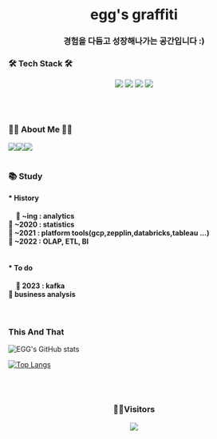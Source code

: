 <h1 class="ng-font" align="center"><b>egg's graffiti</b></h1>
<h3 class="ng-font" align="center">경험을 다듬고 성장해나가는 공간입니다 :)</h3>


### 🛠 Tech Stack 🛠 
<p align="center">
<img src="https://img.shields.io/badge/Python-3776AB?style=flat&logo=Python&logoColor=white"/>
<img src="https://img.shields.io/badge/R-276DC3?style=flat&logo=R&logoColor=white"/>
<img src="https://img.shields.io/badge/GCP-F9AB00?style=flat&logo=GoogleCloud&logoColor=black"/>
<img src="https://img.shields.io/badge/git-F05032?style=flat&logo=git&logoColor=gray"/>
</p>
<br><br>

### 👨‍🌾 About Me 👨‍🌾 
<a href="https://wolny.tistory.com/"><img src="https://img.shields.io/badge/My daily life blog-A9BCF5?style=flat-square&logo=GitHub Sponsors&logoColor=white&link=https://wolny.tistory.com/"/></a><a href="mailto:dldmswl10012@gmail.com"><img src="https://img.shields.io/badge/Gmail-D0A9F5?style=flat-square&logo=Gmail&logoColor=red&link=mailto:dldmswl10012@gmail.com/"></a><a href="https://eggs-graffiti.notion.site/Portforlio-ea9dcf6a58a740c2aacf94da7bb1ed7d/"><img src="https://img.shields.io/badge/Notion-D0A9F5?style=flat-square&logo=Notion&logoColor=000000&link=https://eggs-graffiti.notion.site/Portforlio-ea9dcf6a58a740c2aacf94da7bb1ed7d/"></a>
<br><br>

### 📚 Study
#### * History
<div style="text-indent:15px;font-weight:bold">
    <span>💙 ~ing : analytics </span><br>
    <span>🧡 ~2020 : statistics </span><br>
    <span>🤍 ~2021 : platform tools(gcp,zepplin,databricks,tableau ...) </span><br>
    <span>💜 ~2022 : OLAP, ETL, BI</span><br>
</div>
<br>

#### * To do
<div style="text-indent:15px;font-weight:bold">
    <span>💚 2023 : kafka</span><br>
    <span>💛 business analysis</span><br>
</div>
<br><br>


### This And That

![EGG's GitHub stats](https://github-readme-stats.vercel.app/api?username=egg-yo&show_icons=true&theme=radical)

[![Top Langs](https://github-readme-stats.vercel.app/api/top-langs/?username=egg-yo&layout=compact)](https://github.com/egg-yo/github-readme-stats)

<div align=center>

<br><br>

### 🎅🔖Visitors

<a href="https://hits.seeyoufarm.com"><img src="https://hits.seeyoufarm.com/api/count/incr/badge.svg?url=https%3A%2F%2Fwww.github.com%2Fegg-yo%2Fhit-counter&count_bg=%23DFD7D7&title_bg=%23BE3434&icon=protocols-dot-io.svg&icon_color=%230B0A0A&title=hits&edge_flat=false"/></a>

<br><br>
</div>
